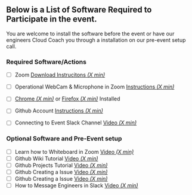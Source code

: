 
## Below is a List of Software Required to Participate in the event.
You are welcome to install the software before the event or have our engineers Cloud Coach you through a installation on our pre-event setup call.

### Required Software/Actions

  - [ ] Zoom [Download Instrucitons _(X min)_](https://zoom.us/download)
  - [ ] Operational WebCam & Microphone in Zoom [Instructions _(X min)_](https://support.zoom.us/hc/en-us/articles/201362283-Testing-computer-or-device-audio)
  - [ ] [Chrome _(X min)_](https://www.google.com/chrome/?brand=CHBD&gclid=EAIaIQobChMIsP3wuKKQ6QIVDJyzCh2vBgYrEAAYASABEgJUFvD_BwE&gclsrc=aw.ds) or [Firefox _(X min)_](https://www.mozilla.org/en-US/firefox/new/) Installed
  - [ ] Github Account [Instructions _(X min)_](https://videohub.oracle.com/media/How+to+Create+a+Github+Account/1_butiy9ju/161336821)   
  - [ ] Connecting to Event Slack Channel [Video _(X min)_](https://addlink)
  

### Optional Software and Pre-Event setup
- [ ] Learn how to Whiteboard in Zoom [Video _(X min)_](https://addlink)
- [ ] Github Wiki Tutorial [Video _(X min)_](https://addlink)
- [ ] Github Projects Tutorial [Video _(X min)_](https://addlink)
- [ ] Github Creating a Issue [Video _(X min)_](https://addlink)
- [ ] Github Creating a Issue [Video _(X min)_](https://addlink)
- [ ] How to Message Engineers in Slack [Video _(X min)_](https://addlink)

